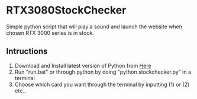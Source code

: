 # RTX3080StockChecker
Simple python script that will play a sound and launch the website when chosen RTX 3000 series is in stock.


## Intructions
1. Download and Install latest version of Python from [Here](https://www.python.org/downloads/) 
2. Run "run.bat" or through python by doing "python stockchecker.py" in a terminal
3. Choose which card you want through the terminal by inputting (1) or (2) etc..
